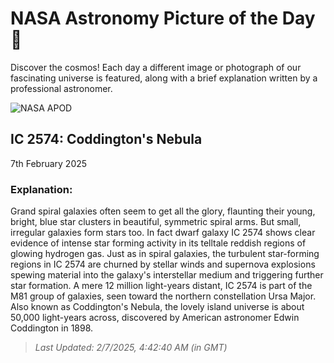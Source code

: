 
  # NASA Astronomy Picture of the Day 🌌

  Discover the cosmos! Each day a different image or photograph of our fascinating universe is featured, along with a brief explanation written by a professional astronomer.

![NASA APOD](https://apod.nasa.gov/apod/image/2502/289_lorand_fenyes_coddington_ic2574_nagy.jpg)

## IC 2574: Coddington's Nebula

7th February 2025

### Explanation: 

Grand spiral galaxies often seem to get all the glory, flaunting their young, bright, blue star clusters in beautiful, symmetric spiral arms. But small, irregular galaxies form stars too. In fact dwarf galaxy IC 2574 shows clear evidence of intense star forming activity in its telltale reddish regions of glowing hydrogen gas. Just as in spiral galaxies, the turbulent star-forming regions in IC 2574 are churned by stellar winds and supernova explosions spewing material into the galaxy's interstellar medium and triggering further star formation. A mere 12 million light-years distant, IC 2574 is part of the M81 group of galaxies, seen toward the northern constellation Ursa Major. Also known as Coddington's Nebula, the lovely island universe is about 50,000 light-years across, discovered by American astronomer Edwin Coddington in 1898.

> _Last Updated: 2/7/2025, 4:42:40 AM (in GMT)_
